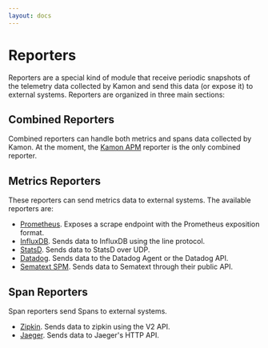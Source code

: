 ```yaml
---
layout: docs
---
```


Reporters
=========

Reporters are a special kind of module that receive periodic snapshots of the telemetry data collected by Kamon and send
this data (or expose it) to external systems. Reporters are organized in three main sections:


## Combined Reporters

Combined reporters can handle both metrics and spans data collected by Kamon. At the moment, the [Kamon APM][apm]
reporter is the only combined reporter.

## Metrics Reporters

These reporters can send metrics data to external systems. The available reporters are:
  - [Prometheus][prometheus]. Exposes a scrape endpoint with the Prometheus exposition format.
  - [InfluxDB][influxdb]. Sends data to InfluxDB using the line protocol.
  - [StatsD][statsd]. Sends data to StatsD over UDP.
  - [Datadog][datadog]. Sends data to the Datadog Agent or the Datadog API.
  - [Sematext SPM][sematext]. Sends data to Sematext through their public API.

## Span Reporters
Span reporters send Spans to external systems.
  - [Zipkin][zipkin]. Sends data to zipkin using the V2 API.
  - [Jaeger][jaeger]. Sends data to Jaeger's HTTP API.


[apm]: ./apm/
[prometheus]: ./prometheus/
[influxdb]: ./influxdb/
[statsd]: ./statsd/
[datadog]: ./datadog/
[sematext]: ./sematext/
[zipkin]: ./zipkin/
[jaeger]: ./jaeger/